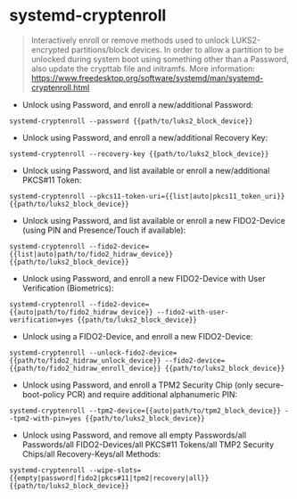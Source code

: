 # systemd-cryptenroll

> Interactively enroll or remove methods used to unlock LUKS2-encrypted partitions/block devices.
> In order to allow a partition to be unlocked during system boot using something other than a Password, also update the crypttab file and initramfs.
> More information: <https://www.freedesktop.org/software/systemd/man/systemd-cryptenroll.html>

- Unlock using Password, and enroll a new/additional Password:

`systemd-cryptenroll --password {{path/to/luks2_block_device}}`

- Unlock using Password, and enroll a new/additional Recovery Key:

`systemd-cryptenroll --recovery-key {{path/to/luks2_block_device}}`

- Unlock using Password, and list available or enroll a new/additional PKCS#11 Token:

`systemd-cryptenroll --pkcs11-token-uri={{list|auto|pkcs11_token_uri}} {{path/to/luks2_block_device}}`

- Unlock using Password, and list available or enroll a new FIDO2-Device (using PIN and Presence/Touch if available):

`systemd-cryptenroll --fido2-device={{list|auto|path/to/fido2_hidraw_device}} {{path/to/luks2_block_device}}`

- Unlock using Password, and enroll a new FIDO2-Device with User Verification (Biometrics):

`systemd-cryptenroll --fido2-device={{auto|path/to/fido2_hidraw_device}} --fido2-with-user-verification=yes {{path/to/luks2_block_device}}`

- Unlock using a FIDO2-Device, and enroll a new FIDO2-Device:

`systemd-cryptenroll --unlock-fido2-device={{path/to/fido2_hidraw_unlock_device}} --fido2-device={{path/to/fido2_hidraw_enroll_device}} {{path/to/luks2_block_device}}`

- Unlock using Password, and enroll a TPM2 Security Chip (only secure-boot-policy PCR) and require additional alphanumeric PIN:

`systemd-cryptenroll --tpm2-device={{auto|path/to/tpm2_block_device}} --tpm2-with-pin=yes {{path/to/luks2_block_device}}`

- Unlock using Password, and remove all empty Passwords/all Passwords/all FIDO2-Devices/all PKCS#11 Tokens/all TMP2 Security Chips/all Recovery-Keys/all Methods:

`systemd-cryptenroll --wipe-slots={{empty|password|fido2|pkcs#11|tpm2|recovery|all}} {{path/to/luks2_block_device}}`
